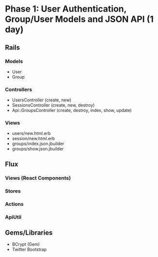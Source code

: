 # Phase 1: User Authentication, Group/User Models and JSON API (1 day)

## Rails
### Models
* User
* Group

### Controllers
* UsersController (create, new)
* SessionsController (create, new, destroy)
* Api::GroupsController (create, destroy, index, show, update)

### Views
* users/new.html.erb
* session/new.html.erb
* groups/index.json.jbuilder
* groups/show.json.jbuilder

## Flux
### Views (React Components)

### Stores

### Actions

### ApiUtil

## Gems/Libraries
* BCrypt (Gem)
* Twitter Bootstrap
